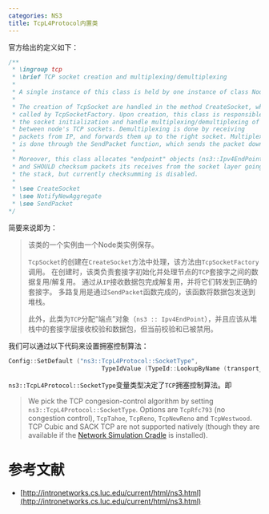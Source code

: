 ```yaml
---
categories: NS3
title: TcpL4Protocol内置类
---
```


官方给出的定义如下：

```c++
/**
 * \ingroup tcp
 * \brief TCP socket creation and multiplexing/demultiplexing
 * 
 * A single instance of this class is held by one instance of class Node.
 *
 * The creation of TcpSocket are handled in the method CreateSocket, which is
 * called by TcpSocketFactory. Upon creation, this class is responsible to
 * the socket initialization and handle multiplexing/demultiplexing of data
 * between node's TCP sockets. Demultiplexing is done by receiving
 * packets from IP, and forwards them up to the right socket. Multiplexing
 * is done through the SendPacket function, which sends the packet down the stack.
 *
 * Moreover, this class allocates "endpoint" objects (ns3::Ipv4EndPoint) for TCP,
 * and SHOULD checksum packets its receives from the socket layer going down
 * the stack, but currently checksumming is disabled.
 *
 * \see CreateSocket
 * \see NotifyNewAggregate
 * \see SendPacket
*/
```

简要来说即为：

> 该类的一个实例由一个Node类实例保存。
>
> `TcpSocket`的创建在`CreateSocket`方法中处理，该方法由`TcpSocketFactory`调用。 在创建时，该类负责套接字初始化并处理节点的`TCP`套接字之间的数据复用/解复用。 通过从`IP`接收数据包完成解复用，并将它们转发到正确的套接字。 多路复用是通过`SendPacket`函数完成的，该函数将数据包发送到堆栈。
>
> 此外，此类为`TCP`分配“端点”对象（`ns3 :: Ipv4EndPoint`），并且应该从堆栈中的套接字层接收校验和数据包，但当前校验和已被禁用。

我们可以通过以下代码来设置拥塞控制算法：

```c++
Config::SetDefault ("ns3::TcpL4Protocol::SocketType",
                          TypeIdValue (TypeId::LookupByName (transport_prot)));
```

`ns3::TcpL4Protocol::SocketType`变量类型决定了`TCP`拥塞控制算法。即

> We pick the TCP congesion-control algorithm by setting `ns3::TcpL4Protocol::SocketType`. Options are `TcpRfc793` (no congestion control), `TcpTahoe`, `TcpReno`, `TcpNewReno` and `TcpWestwood`. TCP Cubic and SACK TCP are not supported natively (though they are available if the [Network Simulation Cradle](http://research.wand.net.nz/software/nsc.php) is installed).

# 参考文献

- [http://intronetworks.cs.luc.edu/current/html/ns3.html](http://intronetworks.cs.luc.edu/current/html/ns3.html)

